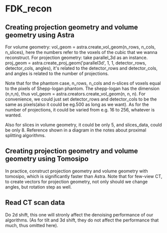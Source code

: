# FDK_recon

## Creating projection geometry and volume geometry using Astra
For volume geometry: vol_geom = astra.create_vol_geom(n_rows, n_cols, n_slices), here the numbers refer to the voxels of the cubic that we wanna reconstruct. For projection geometry: take parallel_3d as an instance. proj_geom = astra.create_proj_geom('parallel3d', 1, 1, detector_rows, detector_cols, angles), it's related to the detector_rows and detector_cols, and angles is related to the number of projections.

Note that for the phantom case, n_rows, n_cols and n-slices of voxels equal to the pixels of Shepp-logan phantom. The shepp-logan has the dimension (n,n,n), thus vol_geom = astra.creators.create_vol_geom(n, n, n). For convenience, we could just set detector_rows and detector_cols to be the same as pixels(also it could be eg.500 as long as we want). As for the number of projections, it could be varied from e.g. 16 to 256, whatever is wanted.

Also for slices in volume geometry, it could be only 5, and slices_data, could be only 8. Reference shown in a diagram in the notes about proximal splitting algorithms.

## Creating projection geometry and volume geometry using Tomosipo
In practice, construct projection geometry and volume geometry with tomosipo, which is significantly faster than Astra. Note that for few-view CT, to create vectors for projection geometry, not only should we change angles, but rotation step as well.

## Read CT scan data
Do 2d shift, this one will stronly affect the denoising performance of our algorithms. (As for tilt and 3d shift, they do not affect the performance that much, thus omitted here).
